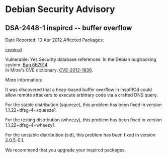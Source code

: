 
Debian Security Advisory
========================


DSA-2448-1 inspircd -- buffer overflow
--------------------------------------



Date Reported:
10 Apr 2012
Affected Packages:

[inspircd](https://packages.debian.org/src:inspircd)

Vulnerable:
Yes
Security database references:
In the Debian bugtracking system: [Bug 667914](https://bugs.debian.org/cgi-bin/bugreport.cgi?bug=667914).  
In Mitre's CVE dictionary: [CVE-2012-1836](https://security-tracker.debian.org/tracker/CVE-2012-1836).  

More information:

It was discovered that a heap-based buffer overflow in InspIRCd could allow
remote attackers to execute arbitrary code via a crafted DNS query.


For the stable distribution (squeeze), this problem has been fixed in
version 1.1.22+dfsg-4+squeeze1.


For the testing distribution (wheezy), this problem has been fixed in
version 1.1.22+dfsg-4+wheezy1.


For the unstable distribution (sid), this problem has been fixed in
version 2.0.5-0.1.


We recommend that you upgrade your inspircd packages.





